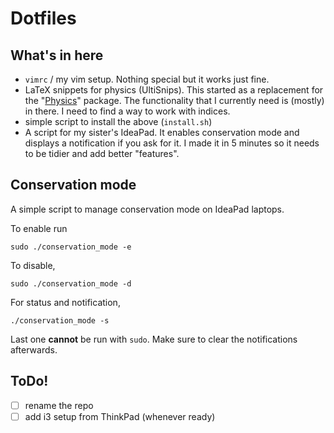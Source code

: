 # Dotfiles

## What's in here

- `vimrc` / my vim setup. Nothing special but it works just fine.
- LaTeX snippets for physics (UltiSnips). This started as a replacement for the "[Physics](https://ctan.org/pkg/physics?lang=en)" package. The functionality that I currently need is (mostly) in there. I need to find a way to work with indices.
- simple script to install the above (`install.sh`)
- A script for my sister's IdeaPad. It enables conservation mode and displays a notification if you ask for it. I made it in 5 minutes so it needs to be tidier and add better "features".

## Conservation mode

A simple script to manage conservation mode on IdeaPad laptops.

To enable run

```
sudo ./conservation_mode -e
```

To disable,

```
sudo ./conservation_mode -d
```

For status and notification,

```
./conservation_mode -s
```

Last one **cannot** be run with `sudo`. Make sure to clear the notifications afterwards.

## ToDo!

- [ ] rename the repo
- [ ] add i3 setup from ThinkPad (whenever ready)
